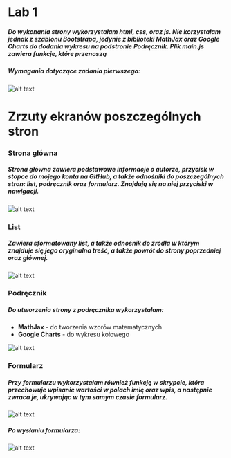 # Lab 1
##### Do wykonania strony wykorzystałam html, css, oraz js. Nie korzystałam jednak z szablonu Bootstrapa, jedynie z biblioteki **MathJax** oraz **Google Charts** do dodania wykresu na podstronie Podręcznik. Plik main.js zawiera funkcje, które przenoszą 

####
##### Wymagania dotyczące zadania pierwszego:

![alt text](https://i.imgur.com/WaPDTHf.png)

# Zrzuty ekranów poszczególnych stron

### Strona główna
##### Strona główna zawiera podstawowe informacje o autorze, przycisk w stopce do mojego konta na GitHub, a także odnośniki do poszczególnych stron: list, podręcznik oraz formularz. Znajdują się na niej przyciski w nawigacji.

![alt text](https://i.imgur.com/kl8rpS6.png)

### List
##### Zawiera sformatowany list, a także odnośnik do źródła w którym znajduje się jego oryginalna treść, a także powrót do strony poprzedniej oraz głównej.

![alt text](https://i.imgur.com/ezCp9eH.png)

### Podręcznik
##### Do utworzenia strony z podręcznika wykorzystałam: 
- **MathJax** - do tworzenia wzorów matematycznych
- **Google Charts** - do wykresu kołowego

![alt text](https://i.imgur.com/zDo299W.png)

### Formularz
##### Przy formularzu wykorzystałam również funkcję w skrypcie, która przechowuje wpisanie wartości w polach imię oraz wpis, a następnie zwraca je, ukrywając w tym samym czasie formularz.

![alt text](https://i.imgur.com/uJJYnvd.png)

##### Po wysłaniu formularza:

![alt text](https://i.imgur.com/SfNuhIO.png)


